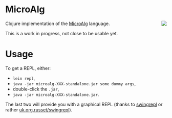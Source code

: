 # MicroAlg

<a href="https://travis-ci.org/Microalg/microalg-clj" style="float:right;">
<img src="https://travis-ci.org/Microalg/microalg-clj.svg?branch=master"></a>

Clojure implementation of the [MicroAlg](http://microalg.info) language.

This is a work in progress, not close to be usable yet.

# Usage

To get a REPL, either:

* `lein repl`,
* `java -jar microalg-XXX-standalone.jar some dummy args`,
* double-click the `.jar`,
* `java -jar microalg-XXX-standalone.jar`.

The last two will provide you with a graphical REPL (thanks to
[swingrepl](https://clojars.org/swingrepl) or rather
[uk.org.russet/swingrepl](https://clojars.org/uk.org.russet/swingrepl)).